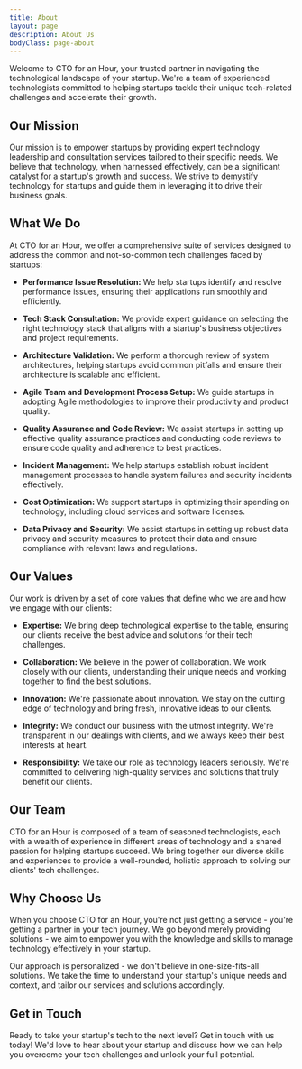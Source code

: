 ```yaml
---
title: About
layout: page
description: About Us
bodyClass: page-about
---
```




Welcome to CTO for an Hour, your trusted partner in navigating the technological landscape of your startup. We're a team of experienced technologists committed to helping startups tackle their unique tech-related challenges and accelerate their growth.

## Our Mission

Our mission is to empower startups by providing expert technology leadership and consultation services tailored to their specific needs. We believe that technology, when harnessed effectively, can be a significant catalyst for a startup's growth and success. We strive to demystify technology for startups and guide them in leveraging it to drive their business goals.

## What We Do

At CTO for an Hour, we offer a comprehensive suite of services designed to address the common and not-so-common tech challenges faced by startups:

- **Performance Issue Resolution:** We help startups identify and resolve performance issues, ensuring their applications run smoothly and efficiently.

- **Tech Stack Consultation:** We provide expert guidance on selecting the right technology stack that aligns with a startup's business objectives and project requirements.

- **Architecture Validation:** We perform a thorough review of system architectures, helping startups avoid common pitfalls and ensure their architecture is scalable and efficient.

- **Agile Team and Development Process Setup:** We guide startups in adopting Agile methodologies to improve their productivity and product quality.

- **Quality Assurance and Code Review:** We assist startups in setting up effective quality assurance practices and conducting code reviews to ensure code quality and adherence to best practices.

- **Incident Management:** We help startups establish robust incident management processes to handle system failures and security incidents effectively.

- **Cost Optimization:** We support startups in optimizing their spending on technology, including cloud services and software licenses.

- **Data Privacy and Security:** We assist startups in setting up robust data privacy and security measures to protect their data and ensure compliance with relevant laws and regulations.

## Our Values

Our work is driven by a set of core values that define who we are and how we engage with our clients:

- **Expertise:** We bring deep technological expertise to the table, ensuring our clients receive the best advice and solutions for their tech challenges.

- **Collaboration:** We believe in the power of collaboration. We work closely with our clients, understanding their unique needs and working together to find the best solutions.

- **Innovation:** We're passionate about innovation. We stay on the cutting edge of technology and bring fresh, innovative ideas to our clients.

- **Integrity:** We conduct our business with the utmost integrity. We're transparent in our dealings with clients, and we always keep their best interests at heart.

- **Responsibility:** We take our role as technology leaders seriously. We're committed to delivering high-quality services and solutions that truly benefit our clients.

## Our Team

CTO for an Hour is composed of a team of seasoned technologists, each with a wealth of experience in different areas of technology and a shared passion for helping startups succeed. We bring together our diverse skills and experiences to provide a well-rounded, holistic approach to solving our clients' tech challenges.

## Why Choose Us

When you choose CTO for an Hour, you're not just getting a service - you're getting a partner in your tech journey. We go beyond merely providing solutions - we aim to empower you with the knowledge and skills to manage technology effectively in your startup. 

Our approach is personalized - we don't believe in one-size-fits-all solutions. We take the time to understand your startup's unique needs and context, and tailor our services and solutions accordingly. 

## Get in Touch

Ready to take your startup's tech to the next level? Get in touch with us today! We'd love to hear about your startup and discuss how we can help you overcome your tech challenges and unlock your full potential.
